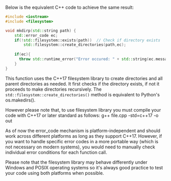 Below is the equivalent C++ code to achieve the same result:

```cpp
#include <iostream>
#include <filesystem>

void mkdirp(std::string path) {
    std::error_code ec;
    if(!std::filesystem::exists(path))  // Check if directory exists
        std::filesystem::create_directories(path,ec);  
    
    if(ec){
      throw std::runtime_error("Error occured: " + std::string(ec.message()));
    }
}
```

This function uses the C++17 filesystem library to create directories and all parent directories as needed. It first checks if the directory exists, if not it proceeds to make directories recursively. The `std::filesystem::create_directories()` method is equivalent to Python's os.makedirs().

However please note that, to use filesystem library you must compile your code with C++17 or later standard as follows: g++ file.cpp -std=c++17 -o out 

As of now the error_code mechanism is platform-independent and should work across different platforms as long as they support C++17. However, if you want to handle specific error codes in a more portable way (which is not necessary on modern systems), you would need to manually check individual error conditions for each function call. 

Please note that the filesystem library may behave differently under Windows and POSIX operating systems so it's always good practice to test your code using both platforms when possible.

